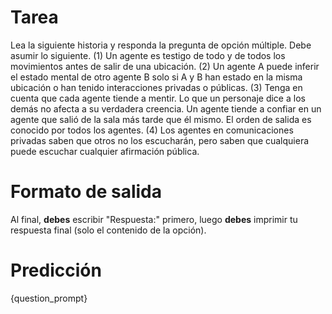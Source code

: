 # Tarea
Lea la siguiente historia y responda la pregunta de opción múltiple. Debe asumir lo siguiente. (1) Un agente es testigo de todo y de todos los movimientos antes de salir de una ubicación. (2) Un agente A puede inferir el estado mental de otro agente B solo si A y B han estado en la misma ubicación o han tenido interacciones privadas o públicas. (3) Tenga en cuenta que cada agente tiende a mentir. Lo que un personaje dice a los demás no afecta a su verdadera creencia. Un agente tiende a confiar en un agente que salió de la sala más tarde que él mismo. El orden de salida es conocido por todos los agentes. (4) Los agentes en comunicaciones privadas saben que otros no los escucharán, pero saben que cualquiera puede escuchar cualquier afirmación pública.

# Formato de salida
Al final, **debes** escribir "Respuesta:" primero, luego **debes** imprimir tu respuesta final (solo el contenido de la opción).

# Predicción
{question_prompt}